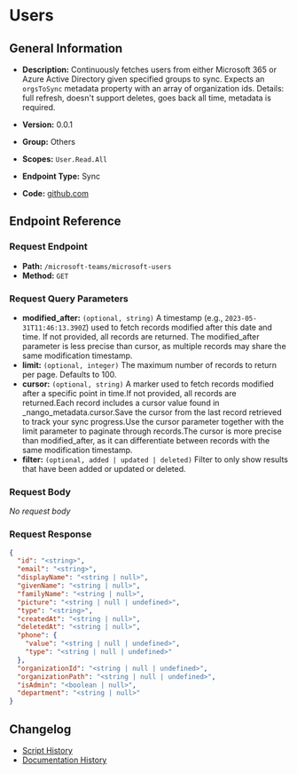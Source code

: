 # Users

## General Information

- **Description:** Continuously fetches users from either Microsoft 365 or Azure Active
Directory given specified
groups to sync. Expects an `orgsToSync` metadata property with an
array of organization ids.
Details: full refresh, doesn't support deletes, goes back all time,
metadata is required.

- **Version:** 0.0.1
- **Group:** Others
- **Scopes:** `User.Read.All`
- **Endpoint Type:** Sync
- **Code:** [github.com](https://github.com/NangoHQ/integration-templates/tree/main/integrations/microsoft-teams/syncs/users.ts)


## Endpoint Reference

### Request Endpoint

- **Path:** `/microsoft-teams/microsoft-users`
- **Method:** `GET`

### Request Query Parameters

- **modified_after:** `(optional, string)` A timestamp (e.g., `2023-05-31T11:46:13.390Z`) used to fetch records modified after this date and time. If not provided, all records are returned. The modified_after parameter is less precise than cursor, as multiple records may share the same modification timestamp.
- **limit:** `(optional, integer)` The maximum number of records to return per page. Defaults to 100.
- **cursor:** `(optional, string)` A marker used to fetch records modified after a specific point in time.If not provided, all records are returned.Each record includes a cursor value found in _nango_metadata.cursor.Save the cursor from the last record retrieved to track your sync progress.Use the cursor parameter together with the limit parameter to paginate through records.The cursor is more precise than modified_after, as it can differentiate between records with the same modification timestamp.
- **filter:** `(optional, added | updated | deleted)` Filter to only show results that have been added or updated or deleted.

### Request Body

_No request body_

### Request Response

```json
{
  "id": "<string>",
  "email": "<string>",
  "displayName": "<string | null>",
  "givenName": "<string | null>",
  "familyName": "<string | null>",
  "picture": "<string | null | undefined>",
  "type": "<string>",
  "createdAt": "<string | null>",
  "deletedAt": "<string | null>",
  "phone": {
    "value": "<string | null | undefined>",
    "type": "<string | null | undefined>"
  },
  "organizationId": "<string | null | undefined>",
  "organizationPath": "<string | null | undefined>",
  "isAdmin": "<boolean | null>",
  "department": "<string | null>"
}
```

## Changelog

- [Script History](https://github.com/NangoHQ/integration-templates/commits/main/integrations/microsoft-teams/syncs/users.ts)
- [Documentation History](https://github.com/NangoHQ/integration-templates/commits/main/integrations/microsoft-teams/syncs/users.md)

<!-- END  GENERATED CONTENT -->

